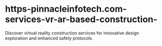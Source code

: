 # https-pinnacleinfotech.com-services-vr-ar-based-construction-
 Discover virtual reality construction services for innovative design exploration and enhanced safety protocols. 

